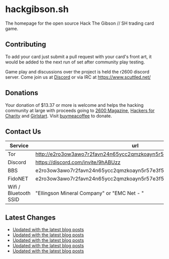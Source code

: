# hackgibson.sh
The homepage for the open source Hack The Gibson // SH trading card game.


## Contributing

To add your card just submit a pull request with your card's front art, it would be added to the next run of set after community play testing.

Game play and discussions over the project is held the r2600 discord server. Come join us at [Discord](https://discord.com/invite/9hABUzz) or via IRC at https://www.scuttled.net/


## Donations

Your donation of $13.37 or more is welcome and helps the hacking community at large with proceeds going to [2600 Magazine](https://2600.com/), [Hackers for Charity](https://hackersforcharity.org) and [Girlstart](https://girlstart.org).  Visit [buymeacoffee](https://www.buymeacoffee.com/hackgibson.sh) to donate.


## Contact Us

Service | url
-|-
Tor | http://e2ro3ow3awo7r2favn24n65ycc2qmzkoayn5r57e3f56nvjwdcgg32ad.onion
Discord | https://discord.com/invite/9hABUzz
BBS | e2ro3ow3awo7r2favn24n65ycc2qmzkoayn5r57e3f56nvjwdcgg32ad.onion:23
FidoNET | e2ro3ow3awo7r2favn24n65ycc2qmzkoayn5r57e3f56nvjwdcgg32ad.onion:24554
Wifi / Bluetooth SSID | "Ellingson Mineral Company" or "EMC Net - <fidonet address>"

## Latest Changes
<!-- BLOG-POST-LIST:START -->
- [Updated with the latest blog posts](https://github.com/DFW2600/hackgibson.sh/commit/ce51eec5b3fc404558ebaf5f0ccaa20e5d3a6d20)
- [Updated with the latest blog posts](https://github.com/DFW2600/hackgibson.sh/commit/0505d44416664ca2b32c28a93c380a748a9a0ef1)
- [Updated with the latest blog posts](https://github.com/DFW2600/hackgibson.sh/commit/79a22952fb5fea44db7f7fd16e6e11f003615795)
- [Updated with the latest blog posts](https://github.com/DFW2600/hackgibson.sh/commit/c313153adcf3e525d3dc4446af47597856d132f8)
- [Updated with the latest blog posts](https://github.com/DFW2600/hackgibson.sh/commit/b09e7e2ca9328eb08432c49052c12294560b6219)
<!-- BLOG-POST-LIST:END -->
